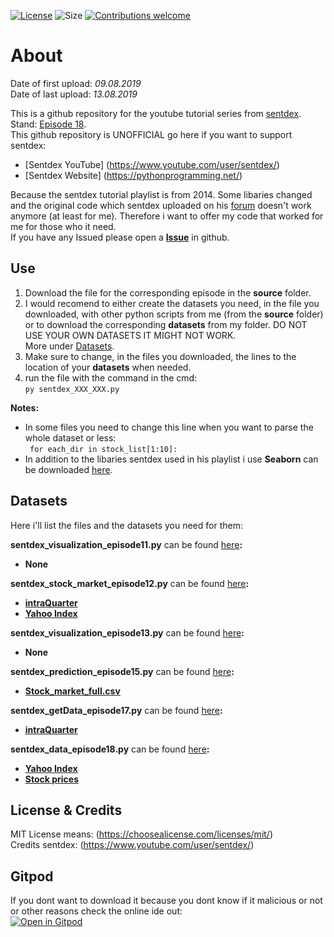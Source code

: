 [![License](https://img.shields.io/github/license/LuposX/sentdex_fixed_market_stock)](LICENSE) 
![Size](https://img.shields.io/github/repo-size/LuposX/sentdex_fixed_market_stock)
[![Contributions welcome](https://img.shields.io/badge/contributions-welcome-brightgreen.svg?style=flat)](hhttps://github.com/LuposX/sentdex_fixed_market_stock/issues/)

# About
Date of first upload: *09.08.2019*  
Date of last upload: *13.08.2019*
  
This is a github repository for the youtube tutorial series from [sentdex](https://youtu.be/URTZ2jKCgBc). Stand: [Episode 18](https://www.youtube.com/watch?v=l68b0d92AHQ&list=PLQVvvaa0QuDd0flgGphKCej-9jp-QdzZ3&index=18).   
This github repository is UNOFFICIAL
go here if you want to support sentdex:  
- [Sentdex YouTube] (https://www.youtube.com/user/sentdex/)
- [Sentdex Website] (https://pythonprogramming.net/)

Because the sentdex tutorial playlist is from 2014. Some libaries changed and the original code which sentdex uploaded on his [forum](https://pythonprogramming.net/) doesn't work anymore (at least for me). Therefore i want to offer my code that worked for me for those who 
it need.   
If you have any Issued please open a **[Issue](https://github.com/LuposX/sentdex_fixed_market_stock/issues/new)** in github. 
   
## Use
1. Download the file for the corresponding episode in the **source** folder.  
2. I would recomend to either create the datasets you need, in the file you downloaded, with other python scripts from me (from the **source** folder) or to download the corresponding **datasets** from my folder. DO NOT USE YOUR OWN DATASETS IT MIGHT NOT WORK.  
More under [Datasets](#Datasets).  
3. Make sure to change, in the files you downloaded, the lines to the location of your **datasets** when needed.   
4. run the file with the command in the cmd:    
``` py sentdex_XXX_XXX.py ```    
   
**Notes:**     
- In some files you need to change this line when you want to parse the whole dataset or less:      
``` for each_dir in stock_list[1:10]:```        
- In addition to the libaries sentdex used in his playlist i use **Seaborn** can be downloaded [here](https://seaborn.pydata.org/installing.html).  
  
    
## Datasets  
Here i'll list the files and the datasets you need for them:   
  
**sentdex_visualization_episode11.py** can be found [here](https://github.com/LuposX/sentdex_fixed_market_stock/blob/master/source/sentdex_visualization_episode11.py)**:** 
-  **None**    
  
**sentdex_stock_market_episode12.py** can be found [here](https://github.com/LuposX/sentdex_fixed_market_stock/blob/master/source/sentdex_stock_market_episode12.py)**:**  
-  **[intraQuarter](https://pythonprogramming.net/downloads/intraQuarter.zip/)**  
-  **[Yahoo Index](https://github.com/LuposX/sentdex_fixed_market_stock/blob/master/datasets/YAHOO_INDEX_GSPC.csv)** 
  
**sentdex_visualization_episode13.py** can be found [here](https://github.com/LuposX/sentdex_fixed_market_stock/blob/master/source/sentdex_visualization_episode13.py)**:**  
-  **None**  
  
**sentdex_prediction_episode15.py** can be found [here](https://github.com/LuposX/sentdex_fixed_market_stock/blob/master/source/sentdex_prediction_episode15.py)**:**  
-  **[Stock_market_full.csv](https://github.com/LuposX/sentdex_fixed_market_stock/blob/master/datasets/Stock_market_full.csv)**  
  
**sentdex_getData_episode17.py** can be found [here](https://github.com/LuposX/sentdex_fixed_market_stock/blob/master/source/sentdex_getData_episode17.py)**:**  
-  **[intraQuarter](https://pythonprogramming.net/downloads/intraQuarter.zip/)**  
  
**sentdex_data_episode18.py** can be found [here](https://github.com/LuposX/sentdex_fixed_market_stock/blob/master/source/sentdex_data_episode18.py)**:**  
-  **[Yahoo Index](https://github.com/LuposX/sentdex_fixed_market_stock/blob/master/datasets/YAHOO_INDEX_GSPC.csv)** 
-  **[Stock prices](https://github.com/LuposX/sentdex_fixed_market_stock/blob/master/datasets/stock_prices.zip)**
  
  
## License & Credits
MIT License means: (https://choosealicense.com/licenses/mit/)  
Credits sentdex: (https://www.youtube.com/user/sentdex/)

## Gitpod
If you dont want to download it because you dont know if it malicious or not or other reasons check the online ide out:  
[![Open in Gitpod](https://gitpod.io/button/open-in-gitpod.svg)](https://gitpod.io/#https://github.com/LuposX/sentdex_fixed_market_stock/source)
